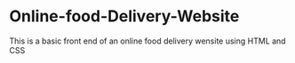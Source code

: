 # Online-food-Delivery-Website
This is a basic front end of an online food delivery wensite using HTML and CSS
